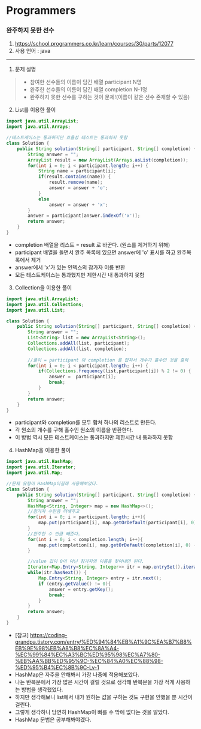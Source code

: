 # Programmers 

### 완주하지 못한 선수

1. https://school.programmers.co.kr/learn/courses/30/parts/12077
2. 사용 언어 : java
----

1. 문제 설명
> + 참여한 선수들의 이름이 담긴 배열 participant N명    
> + 완주한 선수들의 이름이 담긴 배열 completion N-1명   
> + 완주하지 못한 선수를 구하는 것이 문제!(이름이 같은 선수 존재할 수 있음)

2. List를 이용한 풀이
```java
import java.util.ArrayList;
import java.util.Arrays;

//테스트케이스는 통과하지만 효율성 테스트는 통과하지 못함
class Solution {
    public String solution(String[] participant, String[] completion) {
        String answer = "";
        ArrayList result = new ArrayList(Arrays.asList(completion));
        for(int i = 0; i < participant.length; i++) {
            String name = participant[i];
            if(result.contains(name)) {
                result.remove(name);
                answer = answer + 'o';
            }
            else
                answer = answer + 'x';
        }
        answer = participant[answer.indexOf('x')];
        return answer;
    }
}
 ```
 + completion 배열을 리스트 = result 로 바꾼다. (원소를 제거하기 위해)
 + participant 배열을 돌면서 완주 목록에 있으면 answer에 'o' 표시를 하고 완주목록에서 제거
 + answer에서 'x'가 있는 인덱스의 참가자 이름 반환
 + 모든 테스트케이스는 통과했지만 제한시간 내 통과하지 못함
3. Collection을 이용한 풀이
```java
import java.util.ArrayList;
import java.util.Collections;
import java.util.List;

class Solution {
    public String solution(String[] participant, String[] completion) {
        String answer = "";
        List<String> list = new ArrayList<String>();
        Collections.addAll(list, participant);
        Collections.addAll(list, completion);
        
        //풀이 = participant 와 completion 를 합쳐서 개수가 홀수인 것을 출력
        for(int i = 0; i < participant.length; i++) {
            if(Collections.frequency(list,participant[i]) % 2 != 0) {
                answer =  participant[i];
                break;
            }
        }
        return answer;
    }
}
```
+ participant와 completion를 모두 합쳐 하나의 리스트로 만든다.
+ 각 원소의 개수를 구해 홀수인 원소의 이름을 반환한다.
+ 이 방법 역시 모든 테스트케이스는 통과하지만 제한시간 내 통과하지 못함
4. HashMap을 이용한 풀이
```java
import java.util.HashMap;
import java.util.Iterator;
import java.util.Map;

//문제 유형이 HashMap이길래 사용해보았다.
class Solution {
    public String solution(String[] participant, String[] completion) {
        String answer = "";
        HashMap<String, Integer> map = new HashMap<>();
        //참가자 수만큼 더해주고
        for(int i = 0; i < participant.length; i++){
            map.put(participant[i], map.getOrDefault(participant[i], 0) + 1);
        }
        //완주한 수 만큼 빼준다.
        for(int i = 0; i < completion.length; i++){
            map.put(completion[i], map.getOrDefault(completion[i], 0) - 1);
        }

        //value 값이 0이 아닌 참가자의 이름을 찾아내면 된다.
        Iterator<Map.Entry<String, Integer>> itr = map.entrySet().iterator();
        while(itr.hasNext()) {
            Map.Entry<String, Integer> entry = itr.next();
            if (entry.getValue() != 0){
                answer = entry.getKey();
                break;
            }
        }
        return answer;
    }
}
```
+ [참고] https://coding-grandpa.tistory.com/entry/%ED%94%84%EB%A1%9C%EA%B7%B8%EB%9E%98%EB%A8%B8%EC%8A%A4-%EC%99%84%EC%A3%BC%ED%95%98%EC%A7%80-%EB%AA%BB%ED%95%9C-%EC%84%A0%EC%88%98-%ED%95%B4%EC%8B%9C-Lv-1
+ HashMap은 자주을 안해봐서 가장 나중에 적용해보았다.
+ 나는 반복문에서 가장 많은 시간이 걸릴 것으로 생각해 반복문을 가장 적게 사용하는 방법을 생각했었다.
+ 하지만 생각해보니 list에서 내가 원하는 값을 구하는 것도 구현을 안했을 뿐 시간이 걸린다.
+ 그렇게 생각하니 당연히 HashMap이 빠를 수 밖에 없다는 것을 알았다.
+ HashMap 문법은 공부해봐야겠다.
